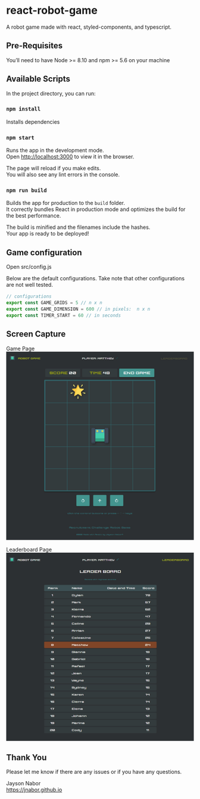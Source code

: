 # react-robot-game

A robot game made with react, styled-components, and typescript.

## Pre-Requisites

You’ll need to have Node >= 8.10 and npm >= 5.6 on your machine

## Available Scripts

In the project directory, you can run:

### `npm install`

Installs dependencies

### `npm start`

Runs the app in the development mode.<br />
Open [http://localhost:3000](http://localhost:3000) to view it in the browser.

The page will reload if you make edits.<br />
You will also see any lint errors in the console.

### `npm run build`

Builds the app for production to the `build` folder.<br />
It correctly bundles React in production mode and optimizes the build for the best performance.

The build is minified and the filenames include the hashes.<br />
Your app is ready to be deployed!

## Game configuration

Open src/config.js

Below are the default configurations. Take note that other configurations are not well tested.

```JavaScript
// configurations
export const GAME_GRIDS = 5 // n x n
export const GAME_DIMENSION = 600 // in pixels:  n x n
export const TIMER_START = 60 // in seconds
```

## Screen Capture

Game Page
![Image description](capture_game.jpg)

Leaderboard Page
![Image description](capture_leaderboard.jpg)

## Thank You

Please let me know if there are any issues or if you have any questions.

Jayson Nabor
<br />
https://jnabor.github.io
